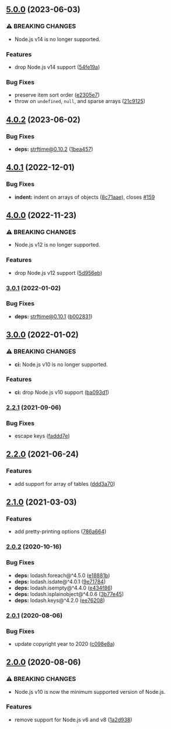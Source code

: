 ## [5.0.0](https://github.com/kenany/json2toml/compare/4.0.2...5.0.0) (2023-06-03)


### ⚠ BREAKING CHANGES

* Node.js v14 is no longer supported.

### Features

* drop Node.js v14 support ([54fe19a](https://github.com/kenany/json2toml/commit/54fe19a45f852971a946112519362c31c9891381))


### Bug Fixes

* preserve item sort order ([e2305e7](https://github.com/kenany/json2toml/commit/e2305e7443d6a9405dfb10f70327adb1de84077d))
* throw on `undefined`, `null`, and sparse arrays ([21c9125](https://github.com/kenany/json2toml/commit/21c9125f0b9464911125211c9d89934abf54d8ff))

## [4.0.2](https://github.com/KenanY/json2toml/compare/4.0.1...4.0.2) (2023-06-02)


### Bug Fixes

* **deps:** strftime@0.10.2 ([1bea457](https://github.com/KenanY/json2toml/commit/1bea457c88813bd33e0c819280465029a06395bb))

## [4.0.1](https://github.com/KenanY/json2toml/compare/4.0.0...4.0.1) (2022-12-01)


### Bug Fixes

* **indent:** indent on arrays of objects ([8c71aae](https://github.com/KenanY/json2toml/commit/8c71aae6a25aed0816230cfdb76fb80a5f351a5e)), closes [#159](https://github.com/KenanY/json2toml/issues/159)

## [4.0.0](https://github.com/KenanY/json2toml/compare/3.0.1...4.0.0) (2022-11-23)


### ⚠ BREAKING CHANGES

* Node.js v12 is no longer supported.

### Features

* drop Node.js v12 support ([5d956eb](https://github.com/KenanY/json2toml/commit/5d956ebe6be013df41d50290ac385c7fae3a747e))

### [3.0.1](https://github.com/KenanY/json2toml/compare/3.0.0...3.0.1) (2022-01-02)


### Bug Fixes

* **deps:** strftime@0.10.1 ([b002831](https://github.com/KenanY/json2toml/commit/b002831159e8ee23d7b1a54eb5e23cee5e96ad8a))

## [3.0.0](https://github.com/KenanY/json2toml/compare/2.2.1...3.0.0) (2022-01-02)


### ⚠ BREAKING CHANGES

* **ci:** Node.js v10 is no longer supported.

### Features

* **ci:** drop Node.js v10 support ([ba093d1](https://github.com/KenanY/json2toml/commit/ba093d1a7aaa7edacdd608db16ac9b1abb705fad))

### [2.2.1](https://github.com/KenanY/json2toml/compare/2.2.0...2.2.1) (2021-09-06)


### Bug Fixes

* escape keys ([faddd7e](https://github.com/KenanY/json2toml/commit/faddd7e1ba56470953d5ee485c3262658fd3e520))

## [2.2.0](https://github.com/KenanY/json2toml/compare/2.1.0...2.2.0) (2021-06-24)


### Features

* add support for array of tables ([ddd3a70](https://github.com/KenanY/json2toml/commit/ddd3a702bef4278e43001091169045782919ad4a))

## [2.1.0](https://github.com/KenanY/json2toml/compare/2.0.2...2.1.0) (2021-03-03)


### Features

* add pretty-printing options ([786a664](https://github.com/KenanY/json2toml/commit/786a66458eb5fcb76671735fe6334fd3732d574c))

### [2.0.2](https://github.com/KenanY/json2toml/compare/2.0.1...2.0.2) (2020-10-16)


### Bug Fixes

* **deps:** lodash.foreach@^4.5.0 ([e18881b](https://github.com/KenanY/json2toml/commit/e18881baf4f83d9b0f80bfb7f6afe58150580073))
* **deps:** lodash.isdate@^4.0.1 ([9e71784](https://github.com/KenanY/json2toml/commit/9e717847330d4a81a3e33e08669307dbb620d4e9))
* **deps:** lodash.isempty@^4.4.0 ([e434f86](https://github.com/KenanY/json2toml/commit/e434f868ab2c20862a4a0fb4e3249700126b8aa5))
* **deps:** lodash.isplainobject@^4.0.6 ([3b77e45](https://github.com/KenanY/json2toml/commit/3b77e451a31f41a6fab80bbe4a3bb7c7a658fa40))
* **deps:** lodash.keys@^4.2.0 ([ee76208](https://github.com/KenanY/json2toml/commit/ee76208b735d4171042bd1314d38154963020d62))

### [2.0.1](https://github.com/KenanY/json2toml/compare/2.0.0...2.0.1) (2020-08-06)


### Bug Fixes

* update copyright year to 2020 ([c098e8a](https://github.com/KenanY/json2toml/commit/c098e8ad41ce9c7219b9cb2a6a80b548424a5ba0))

## [2.0.0](https://github.com/KenanY/json2toml/compare/1.0.6...2.0.0) (2020-08-06)


### ⚠ BREAKING CHANGES

* Node.js v10 is now the minimum supported version of
Node.js.

### Features

* remove support for Node.js v6 and v8 ([1a2d938](https://github.com/KenanY/json2toml/commit/1a2d93831b3a3f99e63e5a10b06c7454acd73691))
